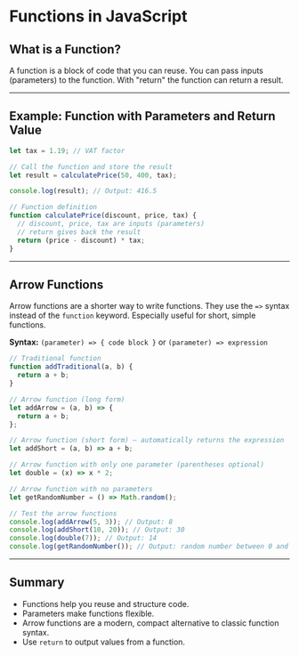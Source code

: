 # Functions in JavaScript

## What is a Function?

A function is a block of code that you can reuse. You can pass inputs (parameters) to the function. With "return" the function can return a result.

---

## Example: Function with Parameters and Return Value

```js
let tax = 1.19; // VAT factor

// Call the function and store the result
let result = calculatePrice(50, 400, tax);

console.log(result); // Output: 416.5

// Function definition
function calculatePrice(discount, price, tax) {
  // discount, price, tax are inputs (parameters)
  // return gives back the result
  return (price - discount) * tax;
}
```

---

## Arrow Functions

Arrow functions are a shorter way to write functions. They use the `=>` syntax instead of the `function` keyword. Especially useful for short, simple functions.

**Syntax:** `(parameter) => { code block }` or `(parameter) => expression`

```js
// Traditional function
function addTraditional(a, b) {
  return a + b;
}

// Arrow function (long form)
let addArrow = (a, b) => {
  return a + b;
};

// Arrow function (short form) – automatically returns the expression
let addShort = (a, b) => a + b;

// Arrow function with only one parameter (parentheses optional)
let double = (x) => x * 2;

// Arrow function with no parameters
let getRandomNumber = () => Math.random();

// Test the arrow functions
console.log(addArrow(5, 3)); // Output: 8
console.log(addShort(10, 20)); // Output: 30
console.log(double(7)); // Output: 14
console.log(getRandomNumber()); // Output: random number between 0 and 1
```

---

## Summary

- Functions help you reuse and structure code.
- Parameters make functions flexible.
- Arrow functions are a modern, compact alternative to classic function syntax.
- Use `return` to output values from a function.
